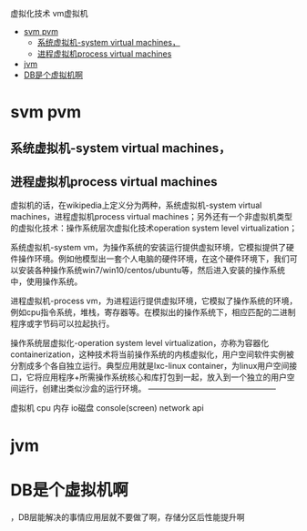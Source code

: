 虚拟化技术  vm虚拟机

<!-- TOC -->

- [svm pvm](#svm-pvm)
  - [系统虚拟机-system virtual machines，](#系统虚拟机-system-virtual-machines)
  - [进程虚拟机process virtual machines](#进程虚拟机process-virtual-machines)
- [jvm](#jvm)
- [DB是个虚拟机啊](#db是个虚拟机啊)

<!-- /TOC -->

# svm pvm
## 系统虚拟机-system virtual machines，
## 进程虚拟机process virtual machines
虚拟机的话，在wikipedia上定义分为两种，系统虚拟机-system virtual machines，进程虚拟机process virtual machines；另外还有一个非虚拟机类型的虚拟化技术：操作系统层次虚拟化技术operation system level virtualization；

系统虚拟机-system vm，为操作系统的安装运行提供虚拟环境，它模拟提供了硬件操作环境。例如他模型出一套个人电脑的硬件环境，在这个硬件环境下，我们可以安装各种操作系统win7/win10/centos/ubuntu等，然后进入安装的操作系统中，使用操作系统。

进程虚拟机-process vm，为进程运行提供虚拟环境，它模拟了操作系统的环境，例如cpu指令系统，堆栈，寄存器等。在模拟出的操作系统下，相应匹配的二进制程序或字节码可以拉起执行。

操作系统层虚拟化-operation system level virtualization，亦称为容器化containerization，这种技术将当前操作系统的内核虚拟化，用户空间软件实例被分割成多个各自独立运行。典型应用就是lxc-linux container，为linux用户空间接口，它将应用程序+所需操作系统核心和库打包到一起，放入到一个独立的用户空间运行，创建出类似沙盒的运行环境。
————————————————


虚拟机
cpu 内存 io磁盘 console(screen)
network api

# jvm  
# DB是个虚拟机啊
，DB层能解决的事情应用层就不要做了啊，存储分区后性能提升啊